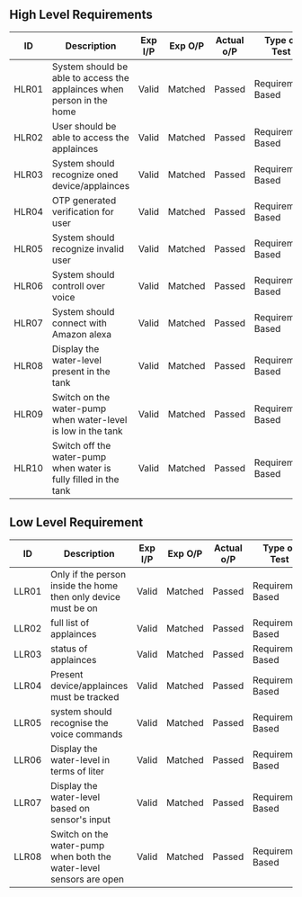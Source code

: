 ## High Level Requirements

|ID|	Description| Exp I/P | Exp O/P | Actual o/P|  Type of Test |
|----|---|-----|------|---------|-------|
|HLR01|	System should be able to access the applainces when person in the home| Valid | Matched | Passed | Requirement Based |
|HLR02	|User should be able to access the applainces| Valid | Matched | Passed | Requirement Based |
|HLR03|	System should recognize oned device/applainces| Valid | Matched | Passed | Requirement Based |
|HLR04|	OTP generated verification for user| Valid | Matched | Passed | Requirement Based |
|HLR05|	System should recognize invalid user| Valid | Matched | Passed | Requirement Based |
|HLR06| System should controll over voice| Valid | Matched | Passed | Requirement Based |
|HLR07| System should connect with Amazon alexa| Valid | Matched | Passed | Requirement Based |
|HLR08| Display the water-level present in the tank| Valid | Matched | Passed | Requirement Based |
|HLR09|	Switch on the water-pump when water-level is low in the tank| Valid | Matched | Passed | Requirement Based |
|HLR10|Switch off the water-pump when water is fully filled in the tank| Valid | Matched | Passed | Requirement Based |

## Low Level Requirement

| ID	| Description |  Exp I/P | Exp O/P | Actual o/P|  Type of Test |
|-----|------|---------- |------|---------|-------|
|LLR01	| Only if the person inside the home then only device must be on|  Valid | Matched | Passed | Requirement Based |
|LLR02	|full list of applainces| Valid | Matched | Passed | Requirement Based |
|LLR03	|status of applainces| Valid | Matched | Passed | Requirement Based |
|LLR04	|Present device/applainces must be tracked| Valid | Matched | Passed | Requirement Based |
|LLR05| system should recognise the voice commands| Valid | Matched | Passed | Requirement Based |
|LLR06|	Display the water-level in terms of liter| Valid | Matched | Passed | Requirement Based |
|LLR07|	Display the water-level based on sensor's input	| Valid | Matched | Passed | Requirement Based |
|LLR08|	Switch on the water-pump when both the water-level sensors are open| Valid | Matched | Passed | Requirement Based |
